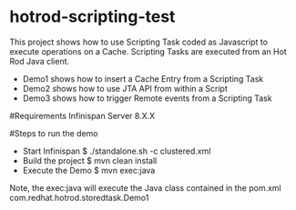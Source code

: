 # hotrod-scripting-test
This project shows how to use Scripting Task coded as Javascript to execute operations on a Cache. 
Scripting Tasks are executed from an Hot Rod Java client.

* Demo1 shows how to insert a Cache Entry from a Scripting Task
* Demo2 shows how to use JTA API from within a Script
* Demo3 shows how to trigger Remote events from a Scripting Task

#Requirements
Infinispan Server 8.X.X

#Steps to run the demo
* Start Infinispan
$ ./standalone.sh -c clustered.xml
* Build the project
$ mvn clean install
* Execute the Demo
$ mvn exec:java

Note, the exec:java will execute the Java class contained in the pom.xml
 <configuration>
          <mainClass>com.redhat.hotrod.storedtask.Demo1</mainClass>
 </configuration> 
